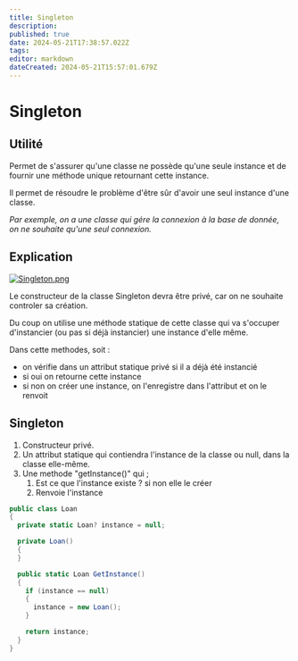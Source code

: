 ```yaml
---
title: Singleton
description: 
published: true
date: 2024-05-21T17:38:57.022Z
tags: 
editor: markdown
dateCreated: 2024-05-21T15:57:01.679Z
---
```


# Singleton

## Utilité

Permet de s'assurer qu'une classe ne possède qu'une seule instance et de fournir une méthode unique retournant cette instance.

Il permet de résoudre le problème d'être sûr d'avoir une seul instance d'une classe.

*Par exemple, on a une classe qui gére la connexion à la base de donnée, on ne souhaite qu'une seul connexion.*

## Explication

[![Singleton.png](https://wiki.akipe.fr///uploads/images/gallery/2022-08/scaled-1680-/pXE2sYUcYIx27bCt-singleton.png)](https://wiki.akipe.fr///uploads/images/gallery/2022-08/pXE2sYUcYIx27bCt-singleton.png)

Le constructeur de la classe Singleton devra être privé, car on ne souhaite controler sa création.

Du coup on utilise une méthode statique de cette classe qui va s'occuper d'instancier (ou pas si déjà instancier) une instance d'elle même.

Dans cette methodes, soit :

- on vérifie dans un attribut statique privé si il a déjà été instancié
- si oui on retourne cette instance
- si non on créer une instance, on l'enregistre dans l'attribut et on le renvoit

## Singleton

1. Constructeur privé.
2. Un attribut statique qui contiendra l'instance de la classe ou null, dans la classe elle-même.
3. Une methode "getInstance()" qui ;
	1. Est ce que l'instance existe ? si non elle le créer
    2. Renvoie l'instance

```c#
public class Loan
{
  private static Loan? instance = null;

  private Loan()
  {
  }

  public static Loan GetInstance()
  {
    if (instance == null)
    {
      instance = new Loan();
    }

    return instance;
  }
}
```
